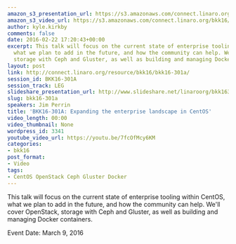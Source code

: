 ```yaml
---
amazon_s3_presentation_url: https://s3.amazonaws.com/connect.linaro.org/bkk16/Presentations/Wednesday/BKK16-301A.pdf
amazon_s3_video_url: https://s3.amazonaws.com/connect.linaro.org/bkk16/Videos/Wednesday/BKK16-301A%20Expanding%20the%20Enterprise%20Landscape%20in%20CentOS.mp4
author: kyle.kirkby
comments: false
date: 2016-02-22 17:20:43+00:00
excerpt: This talk will focus on the current state of enterprise tooling within CentOS,
  what we plan to add in the future, and how the community can help. We'll cover OpenStack,
  storage with Ceph and Gluster, as well as building and managing Docker containers.
layout: post
link: http://connect.linaro.org/resource/bkk16/bkk16-301a/
session_id: BKK16-301A
session_track: LEG
slideshare_presentation_url: http://www.slideshare.net/linaroorg/bkk16301a-expanding-the-enterprise-landscape-in-centos
slug: bkk16-301a
speakers: Jim Perrin
title: 'BKK16-301A: Expanding the enterprise landscape in CentOS'
video_length: 00:00
video_thumbnail: None
wordpress_id: 3341
youtube_video_url: https://youtu.be/7fcOfMcy6KM
categories:
- bkk16
post_format:
- Video
tags:
- CentOS OpenStack Ceph Gluster Docker
---
```


This talk will focus on the current state of enterprise tooling within CentOS, what we plan to add in the future, and how the community can help. We'll cover OpenStack, storage with Ceph and Gluster, as well as building and managing Docker containers.

Event Date: March 9, 2016
